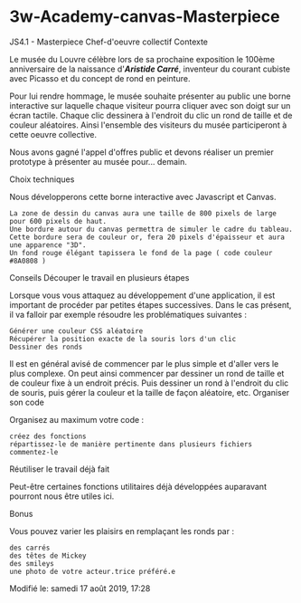 # 3w-Academy-canvas-Masterpiece

JS4.1 - Masterpiece
Chef-d'oeuvre collectif
Contexte

Le musée du Louvre célèbre lors de sa prochaine exposition le 100ème anniversaire de la naissance d'***Aristide Carré***, inventeur du courant cubiste avec Picasso et du concept de rond en peinture.

Pour lui rendre hommage, le musée souhaite présenter au public une borne interactive sur laquelle chaque visiteur pourra cliquer avec son doigt sur un écran tactile. Chaque clic dessinera à l'endroit du clic un rond de taille et de couleur aléatoires. Ainsi l'ensemble des visiteurs du musée participeront à cette oeuvre collective.

Nous avons gagné l'appel d'offres public et devons réaliser un premier prototype à présenter au musée pour... demain.


Choix techniques

Nous développerons cette borne interactive avec Javascript et Canvas.

    La zone de dessin du canvas aura une taille de 800 pixels de large pour 600 pixels de haut.
    Une bordure autour du canvas permettra de simuler le cadre du tableau. Cette bordure sera de couleur or, fera 20 pixels d'épaisseur et aura une apparence "3D".
    Un fond rouge élégant tapissera le fond de la page ( code couleur #8A0808 )


Conseils
Découper le travail en plusieurs étapes

Lorsque vous vous attaquez au développement d'une application, il est important de procéder par petites étapes successives. Dans le cas présent, il va falloir par exemple résoudre les problématiques suivantes :

    Générer une couleur CSS aléatoire
    Récupérer la position exacte de la souris lors d'un clic 
    Dessiner des ronds

Il est en général avisé de commencer par le plus simple et d'aller vers le plus complexe. On peut ainsi commencer par dessiner un rond de taille et de couleur fixe à un endroit précis. Puis dessiner un rond à l'endroit du clic de souris, puis gérer la couleur et la taille de façon aléatoire, etc. 
Organiser son code

Organisez au maximum votre code : 

    créez des fonctions
    répartissez-le de manière pertinente dans plusieurs fichiers
    commentez-le

Réutiliser le travail déjà fait

Peut-être certaines fonctions utilitaires déjà développées auparavant pourront nous être utiles ici.


Bonus

Vous pouvez varier les plaisirs en remplaçant les ronds par :

    des carrés
    des têtes de Mickey
    des smileys
    une photo de votre acteur.trice préféré.e


Modifié le: samedi 17 août 2019, 17:28